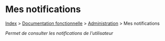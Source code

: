 # Mes notifications

[Index](index.md) > [Documentation fonctionnelle](../index.md) > [Administration](index.md) > Mes notifications

*Permet de consulter les notifications de l'utilisateur* 